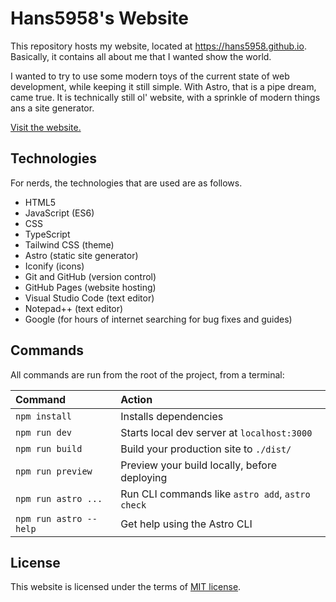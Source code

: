 # Hans5958's Website

This repository hosts my website, located at https://hans5958.github.io. Basically, it contains all about me that I wanted show the world. 

I wanted to try to use some modern toys of the current state of web development, while keeping it still simple. With Astro, that is a pipe dream, came true. It is technically still ol' website, with a sprinkle of modern things ans a site generator.

[Visit the website.](https://hans5958.github.io)

## Technologies

For nerds, the technologies that are used are as follows.

- HTML5
- JavaScript (ES6)
- CSS
- TypeScript
- Tailwind CSS (theme)
- Astro (static site generator)
- Iconify (icons)
- Git and GitHub (version control)
- GitHub Pages (website hosting)
- Visual Studio Code (text editor)
- Notepad++ (text editor)
- Google (for hours of internet searching for bug fixes and guides)

## Commands

All commands are run from the root of the project, from a terminal:

| Command                | Action                                           |
| :--------------------- | :----------------------------------------------- |
| `npm install`          | Installs dependencies                            |
| `npm run dev`          | Starts local dev server at `localhost:3000`      |
| `npm run build`        | Build your production site to `./dist/`          |
| `npm run preview`      | Preview your build locally, before deploying     |
| `npm run astro ...`    | Run CLI commands like `astro add`, `astro check` |
| `npm run astro --help` | Get help using the Astro CLI                     |


## License

This website is licensed under the terms of [MIT license](LICENSE).
